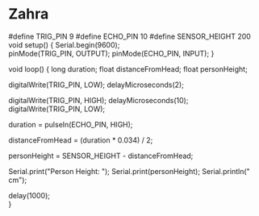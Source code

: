 # Zahra
#define TRIG_PIN 9
#define ECHO_PIN 10
#define SENSOR_HEIGHT 200  
void setup() {
  Serial.begin(9600);  
  pinMode(TRIG_PIN, OUTPUT);
  pinMode(ECHO_PIN, INPUT);
}

void loop() {
  long duration;
  float distanceFromHead;
  float personHeight;
  

  digitalWrite(TRIG_PIN, LOW);
  delayMicroseconds(2);
  

  digitalWrite(TRIG_PIN, HIGH);
  delayMicroseconds(10);
  digitalWrite(TRIG_PIN, LOW);
  

  duration = pulseIn(ECHO_PIN, HIGH);
  

  distanceFromHead = (duration * 0.034) / 2;
  
  
  personHeight = SENSOR_HEIGHT - distanceFromHead;
  
  
  Serial.print("Person Height: ");
  Serial.print(personHeight);
  Serial.println(" cm");
  
  delay(1000);  
}
